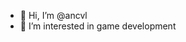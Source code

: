 - 👋 Hi, I’m @ancvl
- 👀 I’m interested in game development

<!---
ancvl/ancvl is a ✨ special ✨ repository because its `README.md` (this file) appears on your GitHub profile.
You can click the Preview link to take a look at your changes.
--->
